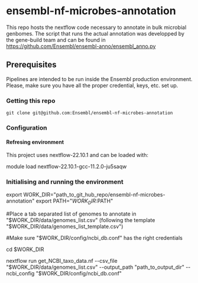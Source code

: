# ensembl-nf-microbes-annotation
This repo hosts the nextflow code necessary to annotate in bulk microbial genbomes.
The script that runs the actual annotation  was developped by the gene-build team and can be found in https://github.com/Ensembl/ensembl-anno/ensembl_anno.py 

## Prerequisites
Pipelines are intended to be run inside the Ensembl production environment.
Please, make sure you have all the proper credential, keys, etc. set up.

### Getting this repo

```
git clone git@github.com:Ensembl/ensembl-nf-microbes-annotation
```

### Configuration

#### Refresing environment

This project uses nextflow-22.10.1 and can be loaded with: 

module load nextflow-22.10.1-gcc-11.2.0-ju5saqw


### Initialising and running the environment

export WORK_DIR="path_to_git_hub_repo/ensembl-nf-microbes-annotation"
export PATH="$WORK_DIR:$PATH"

\#Place a tab separated list of genomes to annotate in "$WORK_DIR/data/genomes_list.csv" (following the template "$WORK_DIR/data/genomes_list_template.csv")

\#Make sure "$WORK_DIR/config/ncbi_db.conf" has the right credentials

cd $WORK_DIR

nextflow run get_NCBI_taxo_data.nf --csv_file "$WORK_DIR/data/genomes_list.csv" --output_path "path_to_output_dir" --ncbi_config "$WORK_DIR/config/ncbi_db.conf"


